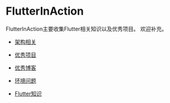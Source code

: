 # FlutterInAction
FlutterInAction主要收集Flutter相关知识以及优秀项目。
欢迎补充。

* [架构相关](./architecture.md)

* [优秀项目](./projects.md)

* [优秀博客](./blogs.md)

* [环境问题](./environment_issues.md)

* [Flutter知识](./flutter_knowladges.md)
